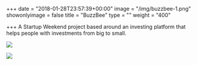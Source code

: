 +++
date = "2018-01-28T23:57:39+00:00"
image = "/img/buzzbee-1.png"
showonlyimage = false
title = "BuzzBee"
type = ""
weight = "400"

+++
A Startup Weekend project based around an investing platform that helps people with investments from big to small.  
<!--more-->

![](/img/buzzbee-1.png)

![](/img/buzzbee-2.png)